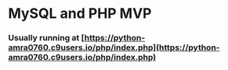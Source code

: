 # MySQL and PHP MVP
### Usually running at [https://python-amra0760.c9users.io/php/index.php](https://python-amra0760.c9users.io/php/index.php)